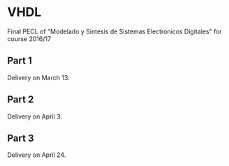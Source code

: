 # VHDL

Final PECL of "Modelado y Sintesis de Sistemas Electronicos Digitales" for course 2016/17

## Part 1
Delivery on March 13.

## Part 2
Delivery on April 3.

## Part 3
Delivery on April 24.
